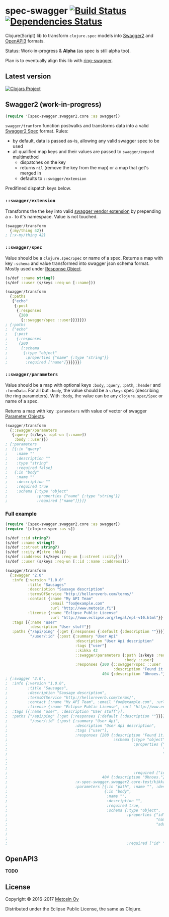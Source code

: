 # spec-swagger [![Build Status](https://travis-ci.org/metosin/spec-swagger.svg?branch=master)](https://travis-ci.org/metosin/spec-swagger) [![Dependencies Status](https://jarkeeper.com/metosin/spec-tools/status.svg)](https://jarkeeper.com/metosin/spec-swagger)

Clojure(Script) lib to transform `clojure.spec` models into  [Swagger2](http://swagger.io) and [OpenAPI3](https://www.openapis.org/) formats.

Status: Work-in-progress & **Alpha** (as spec is still alpha too).

Plan is to eventually align this lib with [ring-swagger](https://github.com/metosin/ring-swagger).

## Latest version

[![Clojars Project](http://clojars.org/metosin/spec-swagger/latest-version.svg)](http://clojars.org/metosin/spec-swagger)

## Swagger2 (work-in-progress)

```clj
(require '[spec-swagger.swagger2.core :as swagger])
```

`swagger/tranform` function postwalks and transforms data into a valid [Swagger2 Spec](http://swagger.io/specification/) format. Rules:

* by default, data is passed as-is, allowing any valid swagger spec to be used
* all qualified map keys and their values are passed to `swagger/expand` multimethod
  * dispatches on the key
  * returns `nil` (remove the key from the map) or a map that get's merged in
  * defaults to `::swagger/extension`

Predifined dispatch keys below.

### `::swagger/extension`

Transforms the the key into valid [swagger vendor extension](http://swagger.io/specification/#vendorExtensions) by prepending a `x-` to it's namespace. Value is not touched.

```clj
(swagger/transform
  {:my/thing 42})
; {:x-my/thing 42}
```

### `::swagger/spec`

Value should be a `clojure.spec/Spec` or name of a spec. Returns a map with key `:schema` and value transformed into swagger json schema format. Mostly used under [Response Object](http://swagger.io/specification/#responsesObject).

```clj
(s/def ::name string?)
(s/def ::user (s/keys :req-un [::name]))

(swagger/transform
  {:paths
   {"echo"
    {:post
     {:responses
      {200
       {::swagger/spec ::user}}}}}})
; {:paths
;  {"echo"
;   {:post
;    {:responses
;     {200
;      {:schema
;       {:type "object"
;        :properties {"name" {:type "string"}}
;        :required ["name"]}}}}}}}
```

### `::swagger/parameters`

Value should be a map with optional keys `:body`, `:query`, `:path`, `:header` and `:formData`. For all but `:body`, the value should be a `s/keys` spec (describing the ring parameters). With `:body`, the value can be any `clojure.spec/Spec` or name of a spec.

Returns a map with key `:parameters` with value of vector of swagger [Parameter Objects](http://swagger.io/specification/#parameterObject).

```clj
(swagger/transform
  {::swagger/parameters
   {:query (s/keys :opt-un [::name])
    :body ::user}})
; {:parameters
;  [{:in "query"
;    :name ""
;    :description ""
;    :type "string"
;    :required false}
;   {:in "body"
;    :name ""
;    :description ""
;    :required true
;    :schema {:type "object"
;             :properties {"name" {:type "string"}}
;             :required ["name"]}}]}
```

### Full example

```clj
(require '[spec-swagger.swagger2.core :as swagger])
(require '[clojure.spec :as s])

(s/def ::id string?)
(s/def ::name string?)
(s/def ::street string?)
(s/def ::city #{:tre :hki})
(s/def ::address (s/keys :req-un [::street ::city]))
(s/def ::user (s/keys :req-un [::id ::name ::address]))

(swagger/transform
  {:swagger "2.0"
   :info {:version "1.0.0"
          :title "Sausages"
          :description "Sausage description"
          :termsOfService "http://helloreverb.com/terms/"
          :contact {:name "My API Team"
                    :email "foo@example.com"
                    :url "http://www.metosin.fi"}
          :license {:name "Eclipse Public License"
                    :url "http://www.eclipse.org/legal/epl-v10.html"}}
   :tags [{:name "user"
           :description "User stuff"}]
   :paths {"/api/ping" {:get {:responses {:default {:description ""}}}}
           "/user/:id" {:post {:summary "User Api"
                               :description "User Api description"
                               :tags ["user"]
                               ::kikka 42
                               ::swagger/parameters {:path (s/keys :req [::id])
                                                     :body ::user}
                               :responses {200 {::swagger/spec ::user
                                                :description "Found it!"}
                                           404 {:description "Ohnoes."}}}}}})
; {:swagger "2.0",
;  :info {:version "1.0.0",
;         :title "Sausages",
;         :description "Sausage description",
;         :termsOfService "http://helloreverb.com/terms/",
;         :contact {:name "My API Team", :email "foo@example.com", :url "http://www.metosin.fi"},
;         :license {:name "Eclipse Public License", :url "http://www.eclipse.org/legal/epl-v10.html"}},
;  :tags [{:name "user", :description "User stuff"}],
;  :paths {"/api/ping" {:get {:responses {:default {:description ""}}}},
;          "/user/:id" {:post {:summary "User Api",
;                              :description "User Api description",
;                              :tags ["user"],
;                              :responses {200 {:description "Found it!",
;                                               :schema {:type "object",
;                                                        :properties {"id" {:type "string"},
;                                                                     "name" {:type "string"},
;                                                                     "address" {:type "object",
;                                                                                :properties {"street" {:type "string"},
;                                                                                             "city" {:enum [:tre :hki]}},
;                                                                                :required ["street" "city"]}},
;                                                        :required ["id" "name" "address"]}},
;                                          404 {:description "Ohnoes."}},
;                              :x-spec-swagger.swagger2.core-test/kikka 42,
;                              :parameters [{:in "path", :name "", :description "", :type "string", :required true}
;                                           {:in "body",
;                                            :name "",
;                                            :description "",
;                                            :required true,
;                                            :schema {:type "object",
;                                                     :properties {"id" {:type "string"},
;                                                                  "name" {:type "string"},
;                                                                  "address" {:type "object",
;                                                                             :properties {"street" {:type "string"},
;                                                                                          "city" {:enum [:tre :hki]}},
;                                                                             :required ["street" "city"]}},
;                                                     :required ["id" "name" "address"]}}]}}}}
```

## OpenAPI3

**TODO**

## License

Copyright © 2016-2017 [Metosin Oy](http://www.metosin.fi)

Distributed under the Eclipse Public License, the same as Clojure.
